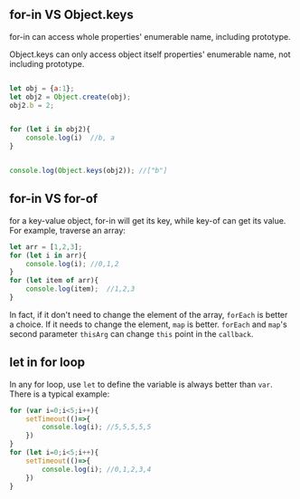 ## for-in VS Object.keys

for-in can access whole properties' enumerable name, including prototype.

Object.keys can only access object itself properties' enumerable name, not including prototype.

```js

let obj = {a:1};
let obj2 = Object.create(obj);
obj2.b = 2;


for (let i in obj2){
    console.log(i)  //b, a
}


console.log(Object.keys(obj2)); //["b"]
```

## for-in VS for-of

for a key-value object, for-in will get its key, while key-of can get its value. For example, traverse an
array:

```js
let arr = [1,2,3];
for (let i in arr){
    console.log(i); //0,1,2
}
for (let item of arr){
    console.log(item);  //1,2,3
}
```

In fact, if it don't need to change the element of the array, `forEach` is better a choice. If it needs to change the 
element, `map` is better. `forEach` and `map`'s second parameter `thisArg` can change `this` point in the `callback`.

## let in for loop

In any for loop, use `let` to define the variable is always better than `var`. There is a typical example:

```js
for (var i=0;i<5;i++){
    setTimeout(()=>{
        console.log(i); //5,5,5,5,5
    })
}
for (let i=0;i<5;i++){
    setTimeout(()=>{
        console.log(i); //0,1,2,3,4
    })
}
```






